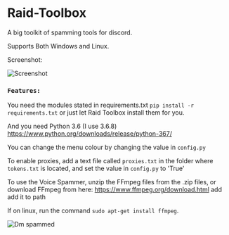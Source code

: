# Raid-Toolbox

A big toolkit of spamming tools for discord.

Supports Both Windows and Linux.

Screenshot:

![Screenshot](http://i.imgur.com/aK6UihK.png)

### `Features:`






You need the modules stated in requirements.txt `pip install -r requirements.txt` or just let Raid Toolbox install them for you.

And you need Python 3.6 (I use 3.6.8) https://www.python.org/downloads/release/python-367/

You can change the menu colour by changing the value in `config.py`

To enable proxies, add a text file called `proxies.txt` in the folder where `tokens.txt` is located, and set the value in `config.py` to 'True'

To use the Voice Spammer, unzip the FFmpeg files from the .zip files, or download FFmpeg from here: https://www.ffmpeg.org/download.html add add it to path

If on linux, run the command `sudo apt-get install ffmpeg`.

![Dm spammed](http://i.imgur.com/FoVOBQml.jpg)
